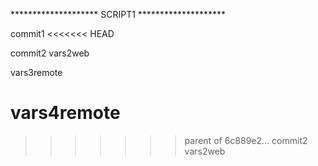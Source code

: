 ******************** SCRIPT1 ********************

commit1
<<<<<<< HEAD

commit2 vars2web

vars3remote

vars4remote
=======
>>>>>>> parent of 6c889e2... commit2 vars2web
